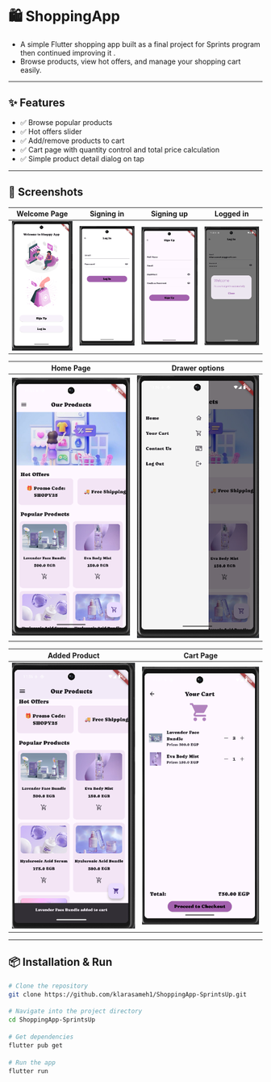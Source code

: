 # 🛍️ ShoppingApp

- A simple Flutter shopping app built as a final project for Sprints program then continued improving it .
- Browse products, view hot offers, and manage your shopping cart easily.

---

## ✨ Features
- ✅ Browse popular products
- ✅ Hot offers slider
- ✅ Add/remove products to cart
- ✅ Cart page with quantity control and total price calculation
- ✅ Simple product detail dialog on tap

---

## 📸 Screenshots

| Welcome Page | Signing in| Signing up | Logged in |
|-----|-----------------|-----|-----|
| ![](ScreenShots/1welcomePage.png) | ![](ScreenShots/2login.png) | ![](ScreenShots/3signUp.png) | ![](ScreenShots/4loggedIn.png) |

| Home Page | Drawer options|
|-----|-----------------|
| ![](ScreenShots/5homePage.png) | ![](ScreenShots/6Drawer.png) | 

| Added Product | Cart Page|
|-----|-----------------|
| ![](ScreenShots/7addedProduct.png) | ![](ScreenShots/8CartPage.png) | 


---


## 📦 Installation & Run

```bash
# Clone the repository
git clone https://github.com/klarasameh1/ShoppingApp-SprintsUp.git

# Navigate into the project directory
cd ShoppingApp-SprintsUp

# Get dependencies
flutter pub get

# Run the app
flutter run
